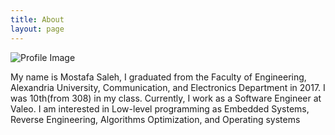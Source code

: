 ```yaml
---
title: About
layout: page
---
```


![Profile Image](https://i.imgur.com/OaArj4k.jpg)

<p>My name is Mostafa Saleh, I graduated from the Faculty of Engineering, Alexandria University, Communication, and Electronics Department in 2017. I was 10th(from 308) in my class. Currently, I work as a Software Engineer at Valeo. I am interested in Low-level programming as Embedded Systems, Reverse Engineering, Algorithms Optimization, and Operating systems </p>
<!--
<h2>Skills</h2>

<ul class="skill-list">
	<li>C, C++, Python, Shell</li>
	<li>Microcontrollers (ARM, RISC-V, AVR, MIPS, 8051)</li>
	<li>OpenCV, Computer Vision</li>
	<li>Communication Protocols</li>
	<li>RTOS</li>
	<li>Matlab</li>
	<li>Robotics, Automotive</li>
	<li>Markdown</li>
	<li>Git</li>
	<li>Latex</li>
</ul>
-->
